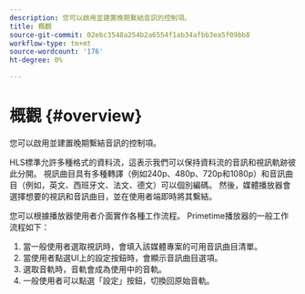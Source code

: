 ```yaml
---
description: 您可以啟用並建置晚期繫結音訊的控制項。
title: 概觀
source-git-commit: 02ebc3548a254b2a6554f1ab34afbb3ea5f09bb8
workflow-type: tm+mt
source-wordcount: '176'
ht-degree: 0%

---
```


# 概觀 {#overview}

您可以啟用並建置晚期繫結音訊的控制項。

HLS標準允許多種格式的資料流，這表示我們可以保持資料流的音訊和視訊軌跡彼此分開。 視訊曲目具有多種轉譯（例如240p、480p、720p和1080p）和音訊曲目（例如，英文、西班牙文、法文、德文）可以個別編碼。 然後，媒體播放器會選擇想要的視訊和音訊曲目，並在使用者端即時將其繫結。

您可以根據播放器使用者介面實作各種工作流程。 Primetime播放器的一般工作流程如下：

1. 當一般使用者選取視訊時，會填入該媒體專案的可用音訊曲目清單。
1. 當使用者點選UI上的設定按鈕時，會顯示音訊曲目選項。
1. 選取音軌時，音軌會成為使用中的音軌。
1. 一般使用者可以點選「設定」按鈕，切換回原始音軌。
